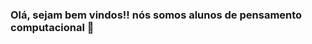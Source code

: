 ### Olá, sejam bem vindos!! nós somos alunos de pensamento computacional 👋

<!--
**hikarudias/hikarudias** is a ✨ _special_ ✨ repository because its `README.md` (this file) appears on your GitHub profile.
!{}(https://media.tenor.com/t1_0gDmFcBkAAAAM/thinking-hmm.gif)

